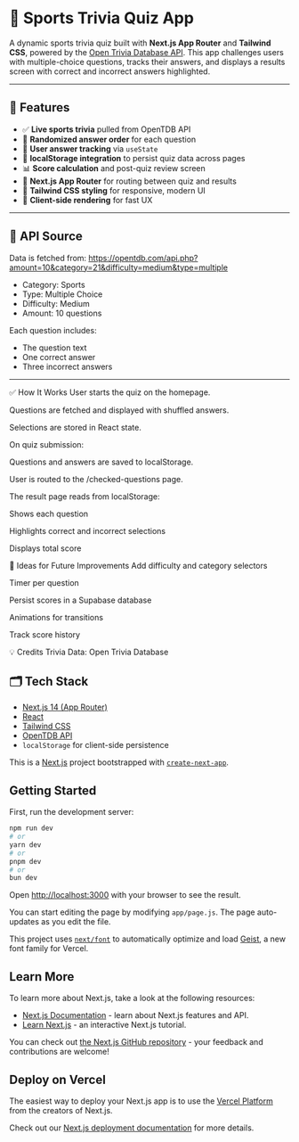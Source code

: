 # 🧠 Sports Trivia Quiz App

A dynamic sports trivia quiz built with **Next.js App Router** and **Tailwind CSS**, powered by the [Open Trivia Database API](https://opentdb.com/). This app challenges users with multiple-choice questions, tracks their answers, and displays a results screen with correct and incorrect answers highlighted.

---

## 🚀 Features

- ✅ **Live sports trivia** pulled from OpenTDB API
- 🔄 **Randomized answer order** for each question
- 🧠 **User answer tracking** via `useState`
- 💾 **localStorage integration** to persist quiz data across pages
- 📊 **Score calculation** and post-quiz review screen
- 🧭 **Next.js App Router** for routing between quiz and results
- 🎨 **Tailwind CSS styling** for responsive, modern UI
- 🔐 **Client-side rendering** for fast UX

---

## 📡 API Source

Data is fetched from: https://opentdb.com/api.php?amount=10&category=21&difficulty=medium&type=multiple


- Category: Sports
- Type: Multiple Choice
- Difficulty: Medium
- Amount: 10 questions

Each question includes:
- The question text
- One correct answer
- Three incorrect answers

---

✅ How It Works
User starts the quiz on the homepage.

Questions are fetched and displayed with shuffled answers.

Selections are stored in React state.

On quiz submission:

Questions and answers are saved to localStorage.

User is routed to the /checked-questions page.

The result page reads from localStorage:

Shows each question

Highlights correct and incorrect selections

Displays total score

📌 Ideas for Future Improvements
Add difficulty and category selectors

Timer per question

Persist scores in a Supabase database

Animations for transitions

Track score history

💡 Credits
Trivia Data: Open Trivia Database

## 🗂 Tech Stack

- [Next.js 14 (App Router)](https://nextjs.org/docs/app)
- [React](https://reactjs.org/)
- [Tailwind CSS](https://tailwindcss.com/)
- [OpenTDB API](https://opentdb.com/)
- `localStorage` for client-side persistence



This is a [Next.js](https://nextjs.org) project bootstrapped with [`create-next-app`](https://github.com/vercel/next.js/tree/canary/packages/create-next-app).

## Getting Started

First, run the development server:

```bash
npm run dev
# or
yarn dev
# or
pnpm dev
# or
bun dev
```

Open [http://localhost:3000](http://localhost:3000) with your browser to see the result.

You can start editing the page by modifying `app/page.js`. The page auto-updates as you edit the file.

This project uses [`next/font`](https://nextjs.org/docs/app/building-your-application/optimizing/fonts) to automatically optimize and load [Geist](https://vercel.com/font), a new font family for Vercel.

## Learn More

To learn more about Next.js, take a look at the following resources:

- [Next.js Documentation](https://nextjs.org/docs) - learn about Next.js features and API.
- [Learn Next.js](https://nextjs.org/learn) - an interactive Next.js tutorial.

You can check out [the Next.js GitHub repository](https://github.com/vercel/next.js) - your feedback and contributions are welcome!

## Deploy on Vercel

The easiest way to deploy your Next.js app is to use the [Vercel Platform](https://vercel.com/new?utm_medium=default-template&filter=next.js&utm_source=create-next-app&utm_campaign=create-next-app-readme) from the creators of Next.js.

Check out our [Next.js deployment documentation](https://nextjs.org/docs/app/building-your-application/deploying) for more details.

